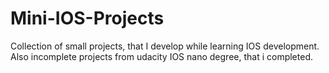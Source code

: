 # Mini-IOS-Projects
Collection of small projects, that I develop while learning IOS development.
Also incomplete projects from udacity IOS nano degree, that i completed.
